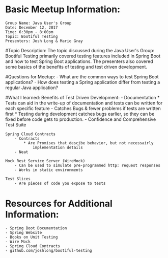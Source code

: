 # Basic Meetup Information:
	Group Name: Java User's Group
	Date: December 12, 2017
	Time: 6:30pm - 8:00pm
	Topic: Bootiful Testing
	Presenters: Josh Long & Mario Gray

#Topic Description:
	The topic discussed during the Java User's Group: Bootiful Testing 
	primarily covered testing features included in Spring Boot and how
	to test Spring Boot applications.  The presenters also covered some
	basics of the benefits of testing and test driven development.  

#Questions for Meetup:
	- What are the common ways to test Spring Boot applications?
	- How does testing a Spring application differ from testing
		a regular Java application?

#What I learned: 
	Benefits of Test Driven Development:
		- Documentation
			* Tests can aid in the write-up of documentation and tests
				can be written for each specific feature
		- Catches Bugs & fewer problems if tests are written first
			* Testing during development catches bugs earlier, so they 
				can be fixed before code gets to production.
		- Confidence and Comprehensive Test Suite

	Spring Cloud Contracts
		- Contracts 
			* Are Promises that descibe behavior, but not necessairly
				implementation details
		- Neat

	Mock Rest Service Server (WireMock)
		- Can be used to simulate pre-programmed http: request responses
		- Works in static environments

	Test Slices
	 	- Are pieces of code you expose to tests


# Resources for Additional Information:
	- Spring Boot Documentation
	- Spring Website
	- Books on Unit Testing
	- Wire Mock
	- Spring Cloud Contracts
	- github.com/joshlong/bootiful-testing